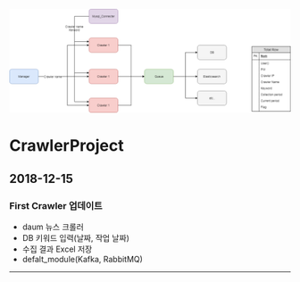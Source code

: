![GitPyCrawler](https://github.com/YeoHoonYun/CrawlerProject/blob/master/1.%20Crawler_Project%20(1).png?raw=true "GitPyCrawler") 
# CrawlerProject
## 2018-12-15
### First Crawler 업데이트
* daum 뉴스 크롤러
* DB 키워드 입력(날짜, 작업 날짜)
* 수집 결과 Excel 저장
* defalt_module(Kafka, RabbitMQ)
------------------------------------------------------
